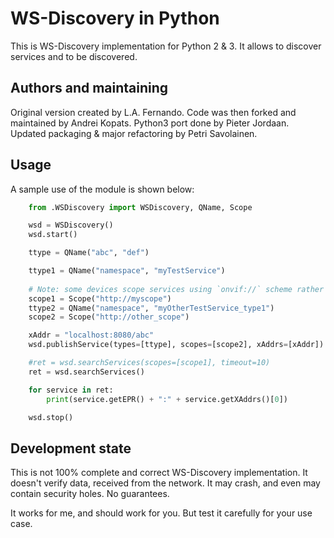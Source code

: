 WS-Discovery in Python
======================
This is WS-Discovery implementation for Python 2 & 3. It allows to discover services and to be discovered.

Authors and maintaining
-----------------------
Original version created by L.A. Fernando. Code was then forked and maintained by Andrei Kopats. Python3 port done by Pieter Jordaan. Updated packaging & major refactoring by Petri Savolainen.

Usage
-----

A sample use of the module is shown below:

```python
    from .WSDiscovery import WSDiscovery, QName, Scope

    wsd = WSDiscovery()
    wsd.start()

    ttype = QName("abc", "def")

    ttype1 = QName("namespace", "myTestService")
    
    # Note: some devices scope services using `onvif://` scheme rather than `http://`
    scope1 = Scope("http://myscope")
    ttype2 = QName("namespace", "myOtherTestService_type1")
    scope2 = Scope("http://other_scope")

    xAddr = "localhost:8080/abc"
    wsd.publishService(types=[ttype], scopes=[scope2], xAddrs=[xAddr])

    #ret = wsd.searchServices(scopes=[scope1], timeout=10)
    ret = wsd.searchServices()

    for service in ret:
        print(service.getEPR() + ":" + service.getXAddrs()[0])

    wsd.stop()
```

Development state
-----------------
This is not 100% complete and correct WS-Discovery implementation. It doesn't verify data, received from the network. It may crash, and even may contain security holes. No guarantees.

It works for me, and should work for you. But test it carefully for your use case.


